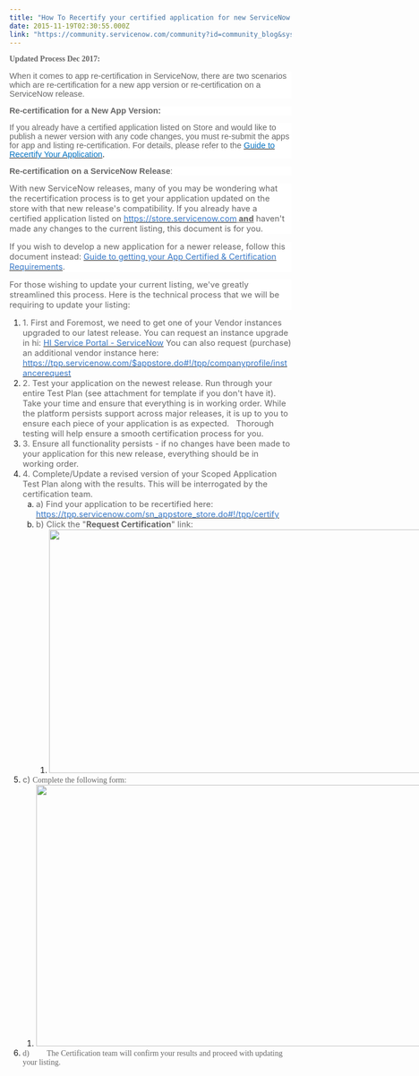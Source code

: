 ```yaml
---
title: "How To Recertify your certified application for new ServiceNow releases"
date: 2015-11-19T02:30:55.000Z
link: "https://community.servicenow.com/community?id=community_blog&sys_id=2aedaee9dbd0dbc01dcaf3231f9619f4"
---
```

<p><span style="color: #666666; font-size: 10.5pt; font-family: 'inherit',serif;"><strong>Updated Process Dec 2017:</strong></span></p><p style="background: white;"></p><p style="margin-bottom: .0001pt; background: white;"><span style="font-size: 11pt; font-family: Calibri, sans-serif; color: #666666; background-position: initial;">When it comes to app re-certification in ServiceNow, there are two scenarios which are re-certification for a new app version or re-certification on a ServiceNow release. </span></p><p style="margin-bottom: .0001pt; background: white;"></p><p style="margin-bottom: .0001pt; background: white;"><span style="color: #666666; font-size: 11.0pt; font-family: 'Calibri',sans-serif;"><strong>Re-certification for a New App Version:</strong></span></p><p style="margin-bottom: .0001pt; background: white;"><span style="font-size: 11pt; font-family: Calibri, sans-serif; color: #666666; background-position: initial;">If you already have a certified application listed on Store and would like to publish a newer version with any code changes, you must re-submit the apps for app and listing re-certification. For details, please refer to the </span><a _jive_internal="true" href="/community?id=community_blog&sys_id=adada2a9dbd0dbc01dcaf3231f961997"><span style="font-size: 11pt; font-family: Calibri, sans-serif; color: #0070c0; background-position: initial;">Guide to Recertify Your Application</span></a><span style="font-size: 11pt; font-family: Calibri, sans-serif; color: black; background-position: initial;">.</span></p><p style="margin-bottom: .0001pt; background: white;"></p><p style="margin-bottom: .0001pt; background: white;"><span style="color: #666666; font-size: 11.0pt; font-family: 'Calibri',sans-serif;"><strong>Re-certification on a ServiceNow Release</strong></span><span style="font-size: 11.0pt; font-family: 'Calibri',sans-serif; color: #666666;">:</span></p><p style="background: white;"><span style="font-size: 11.0pt; color: #666666;">With new ServiceNow releases, many of you may be wondering what the recertification process is to get your application updated on the store with that new release's compatibility. If you already have a certified application listed on </span><a _jive_internal="true" href="/store.servicenow.com"><span style="font-size: 11pt; color: #3778c7;">https://store.servicenow.com</span></a><span style="; color: #666666; text-decoration: underline; font-size: 11.0pt;"><strong> and</strong></span><span style="font-size: 11.0pt; color: #666666;"> haven't made any changes to the current listing, this document is for you.</span></p><p style="background: white;"></p><p style="background: white;"><span style="font-size: 11.0pt; color: #666666;">If you wish to develop a new application for a newer release, follow this document instead: </span><a _jive_internal="true" href="/community?id=community_blog&sys_id=259dea69dbd0dbc01dcaf3231f961969"><span style="font-size: 11pt; color: #3778c7;">Guide to getting your App Certified &amp; Certification Requirements</span></a><span style="font-size: 11.0pt; color: #666666;">.</span></p><p style="background: white;"></p><p style="background: white;"><span style="font-size: 11.0pt; color: #666666;">For those wishing to update your current listing, we've greatly streamlined this process. Here is the technical process that we will be requiring to update your listing:</span></p><p style="background: white;"></p><ol style="list-style-type: decimal;"><li><span style="font-size: 11.0pt; color: #666666;">1. </span><span style="font-size: 11.0pt; color: #666666;">First and Foremost, we need to get one of your Vendor instances upgraded to our latest release. You can request an instance upgrade in hi: </span><a _jive_internal="true" href="https://hi.service-now.com/hisp?id=cssp_manage_instance" target="_blank"><span style="font-size: 11pt; color: #3778c7;">HI Service Portal - ServiceNow</span></a><span style="font-size: 11.0pt; color: #666666;"> You can also request (purchase) an additional vendor instance here: </span><a _jive_internal="true" href="https://tpp.servicenow.com/$appstore.do#!/tpp/companyprofile/instancerequest" target="_blank"><span style="font-size: 11pt; color: #3778c7;">https://tpp.servicenow.com/$appstore.do#!/tpp/companyprofile/instancerequest</span></a></li><li><span style="font-size: 11.0pt; color: #666666;">2. </span><span style="font-size: 11.0pt; color: #666666;">Test your application on the newest release. Run through your entire Test Plan (see attachment for template if you don't have it). Take your time and ensure that everything is in working order. While the platform persists support across major releases, it is up to you to ensure each piece of your application is as expected.   Thorough testing will help ensure a smooth certification process for you.</span></li><li><span style="font-size: 11.0pt; color: #666666;">3. </span><span style="font-size: 11.0pt; color: #666666;">Ensure all functionality persists - if no changes have been made to your application for this new release, everything should be in working order.</span></li><li><span style="font-size: 11.0pt; color: #666666;">4. </span><span style="font-size: 11.0pt; color: #666666;">Complete/Update a revised version of your Scoped Application Test Plan along with the results. This will be interrogated by the certification team.</span><ol style="list-style-type: lower-alpha;"><li><span style="font-size: 11.0pt; color: #666666;">a) </span><span style="font-size: 11.0pt; color: #666666;">Find your application to be recertified here: </span><a _jive_internal="true" href="https://tpp.servicenow.com/sn_appstore_store.do#!/tpp/certify" target="_blank"><span style="font-size: 11pt; color: #3778c7;">https://tpp.servicenow.com/sn_appstore_store.do#!/tpp/certify</span></a></li><li><span style="font-size: 11.0pt; color: #666666;">b) </span><span style="font-size: 11.0pt; color: #666666;">Click the "<strong>Request Certification</strong>" link:</span><ol><li><span style="font-size: 11.0pt; color: #666666;"><img   class="image-1 jive-image" height="435" src="32628dcadbd09f048c8ef4621f961925.iix" style="max-width: 1200px; max-height: 900px; width: 738px; height: 434.805px;" width="738"/></span></li></ol></li></ol></li><li><span style="font-size: 11.0pt; color: #666666;">c) </span><span style="font-size: 10.5pt; font-family: 'inherit',serif; color: #666666;">Complete the following form:</span><ol><li><span style="font-size: 10.5pt; font-family: 'inherit',serif; color: #666666;"><img   class="image-2 jive-image" height="467" src="4bf0a442db10dfc03eb27a9e0f9619f0.iix" style="max-width: 1200px; max-height: 900px; width: 714px; height: 467.075px;" width="714"/></span></li></ol></li><li><span style="font-size: 10.5pt; font-family: 'inherit',serif; color: #666666;">d)         </span><span style="font-size: 10.5pt; font-family: 'inherit',serif; color: #666666;">The Certification team will confirm your results and proceed with updating your listing.</span></li></ol>